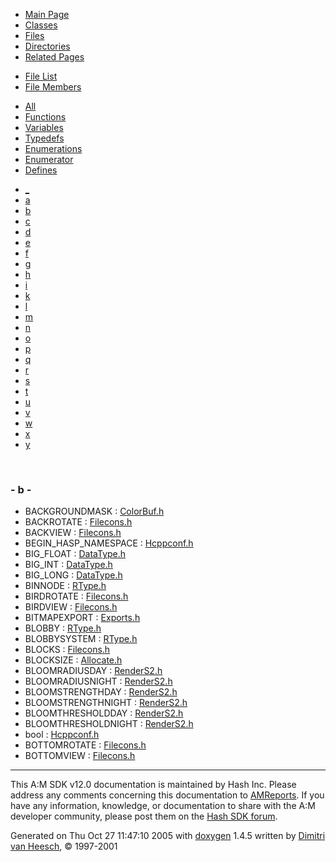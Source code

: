 <div class="tabs">

- [Main Page](index.md)
- [Classes](annotated.md)
- <span id="current">[Files](files.md)</span>
- [Directories](dirs.md)
- [Related Pages](pages.md)

</div>

<div class="tabs">

- [File List](files.md)
- <span id="current">[File Members](globals.md)</span>

</div>

<div class="tabs">

- [All](globals.md)
- [Functions](globals_func.md)
- [Variables](globals_vars.md)
- [Typedefs](globals_type.md)
- [Enumerations](globals_enum.md)
- [Enumerator](globals_eval.md)
- <span id="current">[Defines](globals_defs.md)</span>

</div>

<div class="tabs">

- [\_](globals_defs.md#index__)
- [a](globals_defs_0x61.md#index_a)
- <span id="current">[b](globals_defs_0x62.md#index_b)</span>
- [c](globals_defs_0x63.md#index_c)
- [d](globals_defs_0x64.md#index_d)
- [e](globals_defs_0x65.md#index_e)
- [f](globals_defs_0x66.md#index_f)
- [g](globals_defs_0x67.md#index_g)
- [h](globals_defs_0x68.md#index_h)
- [i](globals_defs_0x69.md#index_i)
- [k](globals_defs_0x6b.md#index_k)
- [l](globals_defs_0x6c.md#index_l)
- [m](globals_defs_0x6d.md#index_m)
- [n](globals_defs_0x6e.md#index_n)
- [o](globals_defs_0x6f.md#index_o)
- [p](globals_defs_0x70.md#index_p)
- [q](globals_defs_0x71.md#index_q)
- [r](globals_defs_0x72.md#index_r)
- [s](globals_defs_0x73.md#index_s)
- [t](globals_defs_0x74.md#index_t)
- [u](globals_defs_0x75.md#index_u)
- [v](globals_defs_0x76.md#index_v)
- [w](globals_defs_0x77.md#index_w)
- [x](globals_defs_0x78.md#index_x)
- [y](globals_defs_0x79.md#index_y)

</div>

 

### <span id="index_b" class="anchor">- b -</span>

- BACKGROUNDMASK : <a href="ColorBuf_8h.md#47096d96af44feaec31aeb07425d39ae" class="el">ColorBuf.h</a>
- BACKROTATE : <a href="Filecons_8h.md#bc17c7c8d15c0a1baa6a88d3135eacaf" class="el">Filecons.h</a>
- BACKVIEW : <a href="Filecons_8h.md#2694971bec5d382722763cc82511df7a" class="el">Filecons.h</a>
- BEGIN_HASP_NAMESPACE : <a href="Hcppconf_8h.md#6c9aef8c064915c5a522331a32697b6e" class="el">Hcppconf.h</a>
- BIG_FLOAT : <a href="DataType_8h.md#5cce4774e527cb1b81f27cbbe0799f2c" class="el">DataType.h</a>
- BIG_INT : <a href="DataType_8h.md#b9df7b1bca09b8eb8869aae31dcc4afc" class="el">DataType.h</a>
- BIG_LONG : <a href="DataType_8h.md#525ed4529e85c792a64365547ac06bb1" class="el">DataType.h</a>
- BINNODE : <a href="RType_8h.md#5bdcb98d04201691cf1b70b58346b065" class="el">RType.h</a>
- BIRDROTATE : <a href="Filecons_8h.md#d9746b95db8124d5200abbb4b94aef3f" class="el">Filecons.h</a>
- BIRDVIEW : <a href="Filecons_8h.md#982fab4006e633d5d723f143d077506b" class="el">Filecons.h</a>
- BITMAPEXPORT : <a href="Exports_8h.md#781d6f7bf26d87358a7bd26fca28f43d" class="el">Exports.h</a>
- BLOBBY : <a href="RType_8h.md#90d6eaa6acc7fc87157a3d674f60b91a" class="el">RType.h</a>
- BLOBBYSYSTEM : <a href="RType_8h.md#b44afba673f493181f0bac866ac30b3d" class="el">RType.h</a>
- BLOCKS : <a href="Filecons_8h.md#6d133e41aa2591449366e2c277069d50" class="el">Filecons.h</a>
- BLOCKSIZE : <a href="Allocate_8h.md#7faa4e6b5bbbbdc3b5bdf8ac5432403f" class="el">Allocate.h</a>
- BLOOMRADIUSDAY : <a href="RenderS2_8h.md#ef5048050e6434a0906f753af5c66abf" class="el">RenderS2.h</a>
- BLOOMRADIUSNIGHT : <a href="RenderS2_8h.md#f64f75fd6749eb676f611b0fbbe37f81" class="el">RenderS2.h</a>
- BLOOMSTRENGTHDAY : <a href="RenderS2_8h.md#288cd4baf31937452a34773df933ffe1" class="el">RenderS2.h</a>
- BLOOMSTRENGTHNIGHT : <a href="RenderS2_8h.md#293855ac8d64a6389ce9ba4c04fbe4a9" class="el">RenderS2.h</a>
- BLOOMTHRESHOLDDAY : <a href="RenderS2_8h.md#d21c80576973f2b68a96ea2dd8c49c79" class="el">RenderS2.h</a>
- BLOOMTHRESHOLDNIGHT : <a href="RenderS2_8h.md#e25136993d40f46e0739e0259cbb5224" class="el">RenderS2.h</a>
- bool : <a href="Hcppconf_8h.md#c506ff134babdd6e68ab3e6350e95305" class="el">Hcppconf.h</a>
- BOTTOMROTATE : <a href="Filecons_8h.md#2704ec74bf8e7fac6b089d8f760fc5b9" class="el">Filecons.h</a>
- BOTTOMVIEW : <a href="Filecons_8h.md#c926bda9cd7c2b79da48dbbe81f22fd1" class="el">Filecons.h</a>

------------------------------------------------------------------------

<span class="small">This A:M SDK v12.0 documentation is maintained by Hash Inc. Please address any comments concerning this documentation to [AMReports](http://www.hash.com/reports). If you have any information, knowledge, or documentation to share with the A:M developer community, please post them on the [Hash SDK forum](http://www.hash.com/forums/index.php?showforum=11).</span>

Generated on Thu Oct 27 11:47:10 2005 with [<span class="image placeholder" original-image-src="doxygen.png" original-image-title="" height="45" width="100" align="middle" border="0">doxygen</span>](http://www.doxygen.org/index.html) 1.4.5 written by [Dimitri van Heesch](mailto:dimitri@stack.nl), © 1997-2001

